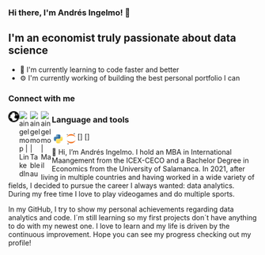 ### Hi there, I'm Andrés Ingelmo! 👋

## I'm an economist truly passionate about data science

* 🌱 I'm currently learning to code faster and better
* ⚙️ I'm currently working of building the best personal portfolio I can

### Connect with me

[<img align="left" alt="aingelmop | Personal Website" width="22px" src="https://raw.githubusercontent.com/iconic/open-iconic/master/svg/globe.svg" />][website]
[<img align="left" alt="aingelmop | LinkedIn" width="22px" src="https://cdn.jsdelivr.net/npm/simple-icons@v3/icons/linkedin.svg" />][linkedin]
[<img align="left" alt="aingelmo | Tableau" width="22px" src="https://img.icons8.com/material-outlined/48/000000/tableau-software.png"/>][tableau]
[<img align="left" alt="aingelmo | Mail" width="22px" src="https://img.icons8.com/external-kiranshastry-solid-kiranshastry/64/000000/external-email-interface-kiranshastry-solid-kiranshastry.png"/>][mail]

### Language and tools

[<img align="left" alt="Python" width="26px" src="https://raw.githubusercontent.com/github/explore/80688e429a7d4ef2fca1e82350fe8e3517d3494d/topics/python/python.png" />]
[<img align="left" alt="Jupyter Notebook" width="26px" src="https://raw.githubusercontent.com/github/explore/80688e429a7d4ef2fca1e82350fe8e3517d3494d/topics/jupyter-notebook/jupyter-notebook.png" />]

👋 Hi, I’m Andrés Ingelmo. I hold an MBA in International Maangement from the ICEX-CECO and a Bachelor Degree in Economics from the University of Salamanca. In 2021, after living in multiple countries and having worked in a wide variety of fields, I decided to pursue the career I always wanted: data analytics. During my free time I love to play videogames and do multiple sports.

In my GitHub, I try to show my personal achievements regarding data analytics and code. I´m still learning so my first projects don´t have anything to do with my newest one. I love to learn and my life is driven by the continuous improvement. Hope you can see my progress checking out my profile!

<!---
aingelmo/aingelmo is a ✨ special ✨ repository because its `README.md` (this file) appears on your GitHub profile.
You can click the Preview link to take a look at your changes.
--->

[website]: https://aingelmo.github.io/
[linkedin]: https://linkedin.com/in/aingelmop/
[tableau]: https://public.tableau.com/app/profile/aingelmop
[mail]: mailto:aingelmop@gmail.com
